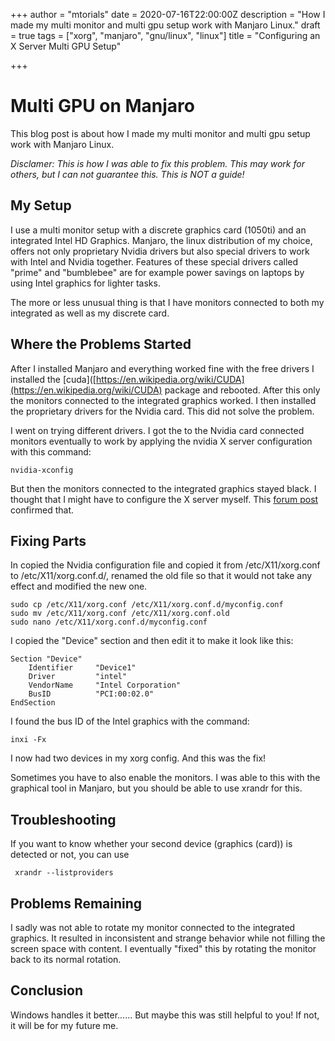 +++
author = "mtorials"
date = 2020-07-16T22:00:00Z
description = "How I made my multi monitor and multi gpu setup work with Manjaro Linux."
draft = true
tags = ["xorg", "manjaro", "gnu/linux", "linux"]
title = "Configuring an X Server Multi GPU Setup"

+++
# Multi GPU on Manjaro

This blog post is about how I made my multi monitor and multi gpu setup work with Manjaro Linux.

_Disclamer: This is how I was able to fix this problem. This may work for others, but I can not guarantee this. This is NOT a guide!_

## My Setup

I use a multi monitor setup with a discrete graphics card (1050ti) and an integrated Intel HD Graphics. Manjaro, the linux distribution of my choice, offers not only proprietary Nvidia drivers but also special drivers to work with Intel and Nvidia together. Features of these special drivers called "prime" and "bumblebee" are for example power savings on laptops by using Intel graphics for lighter tasks.

The more or less unusual thing is that I have monitors connected to both my integrated as well as my discrete card.

## Where the Problems Started

After I installed Manjaro and everything worked fine with the free drivers I installed the \[cuda\]([https://en.wikipedia.org/wiki/CUDA](https://en.wikipedia.org/wiki/CUDA) package and rebooted. After this only the monitors connected to the integrated graphics worked. I then installed the proprietary drivers for the Nvidia card. This did not solve the problem.

I went on trying different drivers. I got the to the Nvidia card connected monitors eventually to work by applying the nvidia X server configuration with this command:

    nvidia-xconfig

But then the monitors connected to the integrated graphics stayed black. I thought that I might have to configure the X server myself. This [forum post](https://forum.manjaro.org/t/how-to-add-a-second-monitor-connected-to-the-integrated-graphics-card-not-the-dedicated-one/107158) confirmed that.

## Fixing Parts

In copied the Nvidia configuration file and copied it from /etc/X11/xorg.conf to /etc/X11/xorg.conf.d/, renamed the old file so that it would not take any effect and modified the new one.

    sudo cp /etc/X11/xorg.conf /etc/X11/xorg.conf.d/myconfig.conf
    sudo mv /etc/X11/xorg.conf /etc/X11/xorg.conf.old
    sudo nano /etc/X11/xorg.conf.d/myconfig.conf

I copied the "Device" section and then edit it to make it look like this:

    Section "Device"
        Identifier     "Device1"
        Driver         "intel"
        VendorName     "Intel Corporation"
        BusID          "PCI:00:02.0"
    EndSection

I found the bus ID of the Intel graphics with the command:

    inxi -Fx

I now had two devices in my xorg config. And this was the fix!

Sometimes you have to also enable the monitors. I was able to this with the graphical tool in Manjaro, but you should be able to use xrandr for this.

## Troubleshooting

If you want to know whether your second device (graphics (card)) is detected or not, you can use

     xrandr --listproviders

## Problems Remaining

I sadly was not able to rotate my monitor connected to the integrated graphics. It resulted in inconsistent and strange behavior while not filling the screen space with content. I eventually "fixed" this by rotating the monitor back to its normal rotation.

## Conclusion

Windows handles it better...... But maybe this was still helpful to you! If not, it will be for my future me.